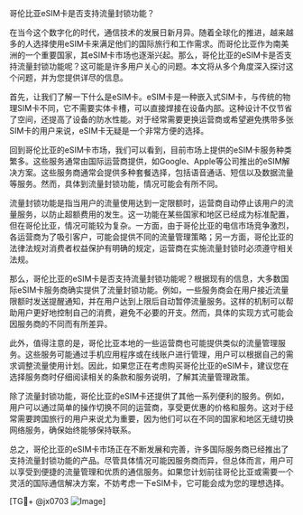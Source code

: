 哥伦比亚eSIM卡是否支持流量封锁功能？

在当今这个数字化的时代，通信技术的发展日新月异。随着全球化的推进，越来越多的人选择使用eSIM卡来满足他们的国际旅行和工作需求。而哥伦比亚作为南美洲的一个重要国家，其eSIM卡市场也逐渐兴起。那么，哥伦比亚的eSIM卡是否支持流量封锁功能呢？这可能是许多用户关心的问题。本文将从多个角度深入探讨这个问题，并为您提供详尽的信息。

首先，让我们了解一下什么是eSIM卡。eSIM卡是一种嵌入式SIM卡，与传统的物理SIM卡不同，它不需要实体卡槽，可以直接焊接在设备内部。这种设计不仅节省了空间，还提高了设备的防水性能。对于经常需要更换运营商或希望避免携带多张SIM卡的用户来说，eSIM卡无疑是一个非常方便的选择。

回到哥伦比亚的eSIM卡市场，我们可以看到，目前市场上提供的eSIM卡服务种类繁多。这些服务通常由国际运营商提供，如Google、Apple等公司推出的eSIM解决方案。这些服务商通常会提供多种套餐选择，包括语音通话、短信以及数据流量等服务。然而，具体到流量封锁功能，情况可能会有所不同。

流量封锁功能是指当用户的流量使用达到一定限额时，运营商自动停止该用户的流量服务，以防止超额费用的发生。这一功能在某些国家和地区已经成为标准配置，但在哥伦比亚，情况可能较为复杂。一方面，由于哥伦比亚的电信市场竞争激烈，各运营商为了吸引客户，可能会提供不同的流量管理策略；另一方面，哥伦比亚的法律法规对消费者权益保护有明确的规定，运营商在实施流量封锁时必须遵守相关法规。

那么，哥伦比亚的eSIM卡是否支持流量封锁功能呢？根据现有的信息，大多数国际eSIM卡服务商确实提供了流量封锁功能。例如，一些服务商会在用户接近流量限额时发送提醒通知，并在用户达到上限后自动暂停流量服务。这样的机制可以帮助用户更好地控制自己的消费，避免不必要的开支。然而，具体的实现方式可能会因服务商的不同而有所差异。

此外，值得注意的是，哥伦比亚本地的一些运营商也可能提供类似的流量管理服务。这些服务可能通过手机应用程序或在线账户进行管理，用户可以根据自己的需求调整流量使用计划。因此，如果您正在考虑购买哥伦比亚的eSIM卡，建议您在选择服务商时仔细阅读相关的条款和服务说明，了解其流量管理政策。

除了流量封锁功能，哥伦比亚的eSIM卡还提供了其他一系列便利的服务。例如，用户可以通过简单的操作切换不同的运营商，享受更优惠的价格和服务。这对于经常需要跨国旅行的用户来说尤为重要，因为他们可以在不同的国家和地区无缝切换网络服务，确保始终能够保持联系。

总之，哥伦比亚的eSIM卡市场正在不断发展和完善，许多国际服务商已经推出了支持流量封锁功能的产品。尽管具体情况可能因服务商而异，但总体而言，用户可以享受到便捷的流量管理和优质的通信服务。如果您计划前往哥伦比亚或需要一个灵活的国际通信解决方案，不妨考虑一下eSIM卡，它可能会成为您的理想选择。

[TG💪+ @jx0703 ![Image](https://github.com/user-attachments/assets/dbca1d08-cadb-493c-b0ec-ad6f7a83f270)]